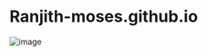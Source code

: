 # Ranjith-moses.github.io
![image](https://user-images.githubusercontent.com/79694601/217161028-898a5de3-2893-4019-9a02-86a0f1556c04.png)
